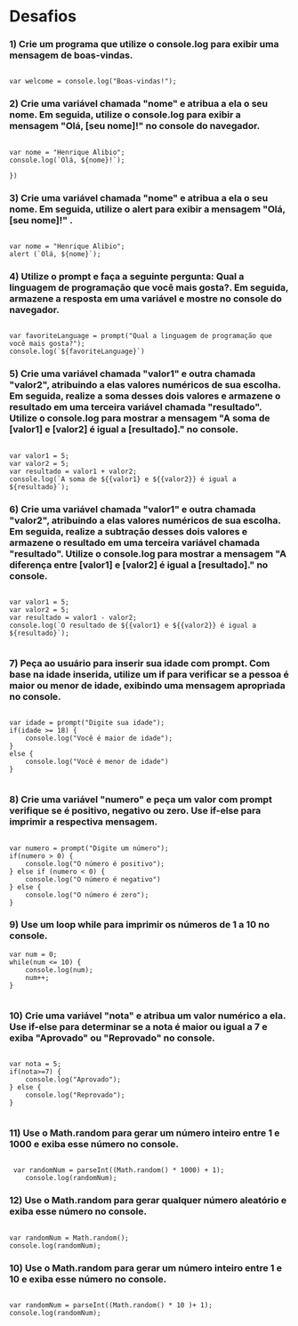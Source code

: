# Desafios

### 1)  Crie um programa que utilize o console.log para exibir uma mensagem de boas-vindas.

```JS

var welcome = console.log("Boas-vindas!");

```

### 2)  Crie uma variável chamada "nome" e atribua a ela o seu nome. Em seguida, utilize o console.log para exibir a mensagem "Olá, [seu nome]!" no console do navegador.
```JS

var nome = "Henrique Alibio";
console.log(`Olá, ${nome}!`);

})

```

### 3)   Crie uma variável chamada "nome" e atribua a ela o seu nome. Em seguida, utilize o alert para exibir a mensagem "Olá, [seu nome]!" .
```JS

var nome = "Henrique Alibio";
alert (`Olá, ${nome}`);

```

### 4)  Utilize o prompt e faça a seguinte pergunta: Qual a linguagem de programação que você mais gosta?. Em seguida, armazene a resposta em uma variável e mostre no console do navegador.
```JS

var favoriteLanguage = prompt("Qual a linguagem de programação que você mais gosta?");
console.log(`${favoriteLanguage}`)

```

### 5)  Crie uma variável chamada "valor1" e outra chamada "valor2", atribuindo a elas valores numéricos de sua escolha. Em seguida, realize a soma desses dois valores e armazene o resultado em uma terceira variável chamada "resultado". Utilize o console.log para mostrar a mensagem "A soma de [valor1] e [valor2] é igual a [resultado]." no console.
```JS

var valor1 = 5;
var valor2 = 5;
var resultado = valor1 + valor2;
console.log(`A soma de ${{valor1} e ${{valor2}} é igual a ${resultado}`);

```

### 6)   Crie uma variável chamada "valor1" e outra chamada "valor2", atribuindo a elas valores numéricos de sua escolha. Em seguida, realize a subtração desses dois valores e armazene o resultado em uma terceira variável chamada "resultado". Utilize o console.log para mostrar a mensagem "A diferença entre [valor1] e [valor2] é igual a [resultado]." no console.
```JS

var valor1 = 5;
var valor2 = 5;
var resultado = valor1 - valor2;
console.log(`O resultado de ${{valor1} e ${{valor2}} é igual a ${resultado}`);


```

### 7)  Peça ao usuário para inserir sua idade com prompt. Com base na idade inserida, utilize um if para verificar se a pessoa é maior ou menor de idade, exibindo uma mensagem apropriada no console.
```JS

var idade = prompt("Digite sua idade");
if(idade >= 18) {
    console.log("Você é maior de idade");
}
else {
    console.log("Você é menor de idade")
}


```

### 8)  Crie uma variável "numero" e peça um valor com prompt verifique se é positivo, negativo ou zero. Use if-else para imprimir a respectiva mensagem.
```JS

var numero = prompt("Digite um número");
if(numero > 0) {
    console.log("O número é positivo");
} else if (numero < 0) {
    console.log("O número é negativo")
} else {
    console.log("O número é zero");
}

```

### 9)  Use um loop while para imprimir os números de 1 a 10 no console.
```JS
var num = 0;
while(num <= 10) {
    console.log(num);
    num++;
}


```

### 10) Crie uma variável "nota" e atribua um valor numérico a ela. Use if-else para determinar se a nota é maior ou igual a 7 e exiba "Aprovado" ou "Reprovado" no console.

```JS

var nota = 5;
if(nota>=7) {
    console.log("Aprovado");
} else {
    console.log("Reprovado");
}


```

### 11) Use o Math.random para gerar um número inteiro entre 1 e 1000 e exiba esse número no console.
```JS

 var randomNum = parseInt((Math.random() * 1000) + 1);
    console.log(randomNum);

```

### 12)  Use o Math.random para gerar qualquer número aleatório e exiba esse número no console.

```JS

var randomNum = Math.random();
console.log(randomNum);

```

### 10) Use o Math.random para gerar um número inteiro entre 1 e 10 e exiba esse número no console.

```JS

var randomNum = parseInt((Math.random() * 10 )+ 1);
console.log(randomNum);

```

